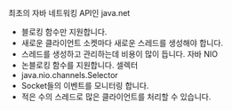 최초의 자바 네트워킹 API인 java.net
- 블로킹 함수만 지원합니다.
- 새로운 클라이언트 소켓마다 새로운 스레드를 생성해야 합니다.
- 스레드를 생성하고 관리하는데 비용이 많이 듭니다.
자바 NIO
- 논블로킹 함수를 지원합니다.
셀렉터
- java.nio.channels.Selector
- Socket들의 이벤트를 모니터링 합니다.
- 적은 수의 스레드로 많은 클라이언트를 처리할 수 있습니다.